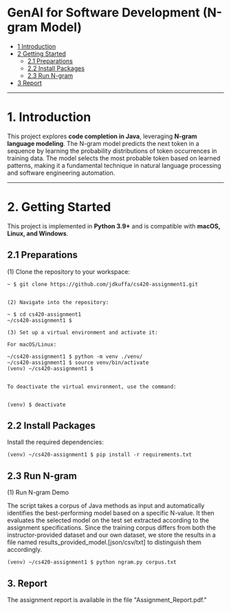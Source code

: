 # GenAI for Software Development (N-gram Model)

* [1 Introduction](#1-introduction)  
* [2 Getting Started](#2-getting-started)  
  * [2.1 Preparations](#21-preparations)  
  * [2.2 Install Packages](#22-install-packages)  
  * [2.3 Run N-gram](#23-run-n-gram)  
* [3 Report](#3-report)  

---

# **1. Introduction**  
This project explores **code completion in Java**, leveraging **N-gram language modeling**. The N-gram model predicts the next token in a sequence by learning the probability distributions of token occurrences in training data. The model selects the most probable token based on learned patterns, making it a fundamental technique in natural language processing and software engineering automation.  

---

# **2. Getting Started**  

This project is implemented in **Python 3.9+** and is compatible with **macOS, Linux, and Windows**.  

## **2.1 Preparations**  

(1) Clone the repository to your workspace:  
```shell
~ $ git clone https://github.com/jdkuffa/cs420-assignment1.git


(2) Navigate into the repository:

~ $ cd cs420-assignment1
~/cs420-assignment1 $

(3) Set up a virtual environment and activate it:

For macOS/Linux:

~/cs420-assignment1 $ python -m venv ./venv/
~/cs420-assignment1 $ source venv/bin/activate
(venv) ~/cs420-assignment1 $ 


To deactivate the virtual environment, use the command:


(venv) $ deactivate
```

## **2.2 Install Packages**

Install the required dependencies:

```
(venv) ~/cs420-assignment1 $ pip install -r requirements.txt
```

## **2.3 Run N-gram**

(1) Run N-gram Demo

The script takes a corpus of Java methods as input and automatically identifies the best-performing model based on a specific N-value. It then evaluates the selected model on the test set extracted according to the assignment specifications.
Since the training corpus differs from both the instructor-provided dataset and our own dataset, we store the results in a file named results_provided_model.[json/csv/txt] to distinguish them accordingly.

```
(venv) ~/cs420-assignment1 $ python ngram.py corpus.txt
```

## 3. Report

The assignment report is available in the file "Assignment_Report.pdf."
